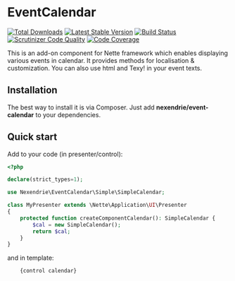 EventCalendar
============

[![Total Downloads](https://poser.pugx.org/nexendrie/event-calendar/downloads)](https://packagist.org/packages/nexendrie/event-calendar)  [![Latest Stable Version](https://poser.pugx.org/nexendrie/event-calendar/v/stable)](https://gitlab.com/nexendrie/EventCalendar/-/releases) [![Build Status](https://gitlab.com/nexendrie/EventCalendar/badges/master/pipeline.svg?ignore_skipped=true)](https://gitlab.com/nexendrie/EventCalendar/-/commits/master) [![Scrutinizer Code Quality](https://scrutinizer-ci.com/g/nexendrie/EventCalendar/badges/quality-score.png?b=master)](https://scrutinizer-ci.com/g/nexendrie/EventCalendar/?branch=master) [![Code Coverage](https://gitlab.com/nexendrie/EventCalendar/badges/master/coverage.svg)](https://gitlab.com/nexendrie/EventCalendar/-/commits/master)

This is an add-on component for Nette framework which enables displaying various events in calendar. It provides methods for localisation & customization. You can also use html and Texy! in your event texts.

Installation
------------

The best way to install it is via Composer. Just add **nexendrie/event-calendar** to your dependencies.

Quick start
-----------

Add to your code (in presenter/control):

```php
<?php

declare(strict_types=1);

use Nexendrie\EventCalendar\Simple\SimpleCalendar;

class MyPresenter extends \Nette\Application\UI\Presenter
{
    protected function createComponentCalendar(): SimpleCalendar {
        $cal = new SimpleCalendar();
        return $cal;
    }
} 
```

and in template:

```latte
    {control calendar}
```
